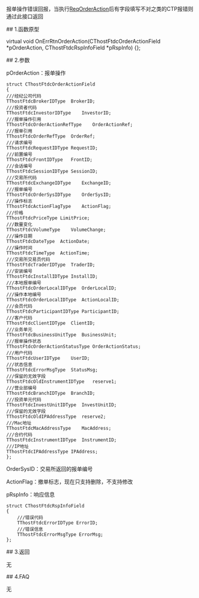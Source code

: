 <p>报单操作错误回报，当执行<a href="../../CTHOSTFTDCTRADERSPI/REQORDERACTION/">ReqOrderAction</a>后有字段填写不对之类的CTP报错则通过此接口返回</p>
<span class="anchor" id="d61a54cd-5a4a-4b9a-989d-b42ec9014b07"></span>
## 1.函数原型
<p>virtual void OnErrRtnOrderAction(CThostFtdcOrderActionField *pOrderAction, CThostFtdcRspInfoField *pRspInfo) {};</p>
<span class="anchor" id="7af431b1-cbb8-4338-b37a-9d4d9fe8c014"></span>
## 2.参数
<p>pOrderAction：报单操作</p>
<pre><code>struct CThostFtdcOrderActionField
{
///经纪公司代码
TThostFtdcBrokerIDType  BrokerID;
///投资者代码
TThostFtdcInvestorIDType    InvestorID;
///报单操作引用
TThostFtdcOrderActionRefType    OrderActionRef;
///报单引用
TThostFtdcOrderRefType  OrderRef;
///请求编号
TThostFtdcRequestIDType RequestID;
///前置编号
TThostFtdcFrontIDType   FrontID;
///会话编号
TThostFtdcSessionIDType SessionID;
///交易所代码
TThostFtdcExchangeIDType    ExchangeID;
///报单编号
TThostFtdcOrderSysIDType    OrderSysID;
///操作标志
TThostFtdcActionFlagType    ActionFlag;
///价格
TThostFtdcPriceType LimitPrice;
///数量变化
TThostFtdcVolumeType    VolumeChange;
///操作日期
TThostFtdcDateType  ActionDate;
///操作时间
TThostFtdcTimeType  ActionTime;
///交易所交易员代码
TThostFtdcTraderIDType  TraderID;
///安装编号
TThostFtdcInstallIDType InstallID;
///本地报单编号
TThostFtdcOrderLocalIDType  OrderLocalID;
///操作本地编号
TThostFtdcOrderLocalIDType  ActionLocalID;
///会员代码
TThostFtdcParticipantIDType ParticipantID;
///客户代码
TThostFtdcClientIDType  ClientID;
///业务单元
TThostFtdcBusinessUnitType  BusinessUnit;
///报单操作状态
TThostFtdcOrderActionStatusType OrderActionStatus;
///用户代码
TThostFtdcUserIDType    UserID;
///状态信息
TThostFtdcErrorMsgType  StatusMsg;
///保留的无效字段
TThostFtdcOldInstrumentIDType   reserve1;
///营业部编号
TThostFtdcBranchIDType  BranchID;
///投资单元代码
TThostFtdcInvestUnitIDType  InvestUnitID;
///保留的无效字段
TThostFtdcOldIPAddressType  reserve2;
///Mac地址
TThostFtdcMacAddressType    MacAddress;
///合约代码
TThostFtdcInstrumentIDType  InstrumentID;
///IP地址
TThostFtdcIPAddressType IPAddress;
};
</code></pre>
<p>OrderSysID：交易所返回的报单编号</p>
<p>ActionFlag：撤单标志，现在只支持删除，不支持修改</p>
<p>pRspInfo：响应信息</p>
<pre><code>struct CThostFtdcRspInfoField
{
    ///错误代码
    TThostFtdcErrorIDType ErrorID;
    ///错误信息
    TThostFtdcErrorMsgType ErrorMsg;
};
</code></pre>
<span class="anchor" id="2686f756-8b0a-4f6a-9aa8-171a6d651d36"></span>
## 3.返回
<p>无</p>
<span class="anchor" id="e85a4a9c-27f3-47f3-ac43-d92ef745b805"></span>
## 4.FAQ
<p>无</p>
